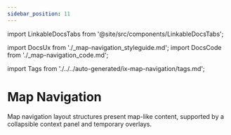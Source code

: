 ```yaml
---
sidebar_position: 11
---
```


import LinkableDocsTabs from '@site/src/components/LinkableDocsTabs';

import DocsUx from './\_map-navigation_styleguide.md';
import DocsCode from './\_map-navigation_code.md';

import Tags from './../../auto-generated/ix-map-navigation/tags.md';

# Map Navigation

<Tags />
<!-- introduction start -->
Map navigation layout structures present map-like content, supported by a collapsible context panel and temporary overlays.
<!-- introduction end -->
<LinkableDocsTabs>
  <DocsUx />
  <DocsCode />
</LinkableDocsTabs>
